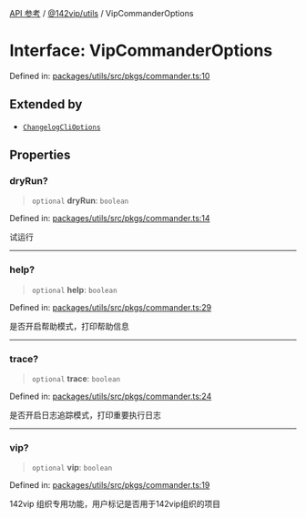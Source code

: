 [API 参考](../../../index.md) / [@142vip/utils](../index.md) / VipCommanderOptions

# Interface: VipCommanderOptions

Defined in: [packages/utils/src/pkgs/commander.ts:10](https://github.com/142vip/core-x/blob/15d5bc9ef4bece78c0e60bdf074a2d245f625100/packages/utils/src/pkgs/commander.ts#L10)

## Extended by

- [`ChangelogCliOptions`](../../changelog/interfaces/ChangelogCliOptions.md)

## Properties

### dryRun?

> `optional` **dryRun**: `boolean`

Defined in: [packages/utils/src/pkgs/commander.ts:14](https://github.com/142vip/core-x/blob/15d5bc9ef4bece78c0e60bdf074a2d245f625100/packages/utils/src/pkgs/commander.ts#L14)

试运行

***

### help?

> `optional` **help**: `boolean`

Defined in: [packages/utils/src/pkgs/commander.ts:29](https://github.com/142vip/core-x/blob/15d5bc9ef4bece78c0e60bdf074a2d245f625100/packages/utils/src/pkgs/commander.ts#L29)

是否开启帮助模式，打印帮助信息

***

### trace?

> `optional` **trace**: `boolean`

Defined in: [packages/utils/src/pkgs/commander.ts:24](https://github.com/142vip/core-x/blob/15d5bc9ef4bece78c0e60bdf074a2d245f625100/packages/utils/src/pkgs/commander.ts#L24)

是否开启日志追踪模式，打印重要执行日志

***

### vip?

> `optional` **vip**: `boolean`

Defined in: [packages/utils/src/pkgs/commander.ts:19](https://github.com/142vip/core-x/blob/15d5bc9ef4bece78c0e60bdf074a2d245f625100/packages/utils/src/pkgs/commander.ts#L19)

142vip 组织专用功能，用户标记是否用于142vip组织的项目
